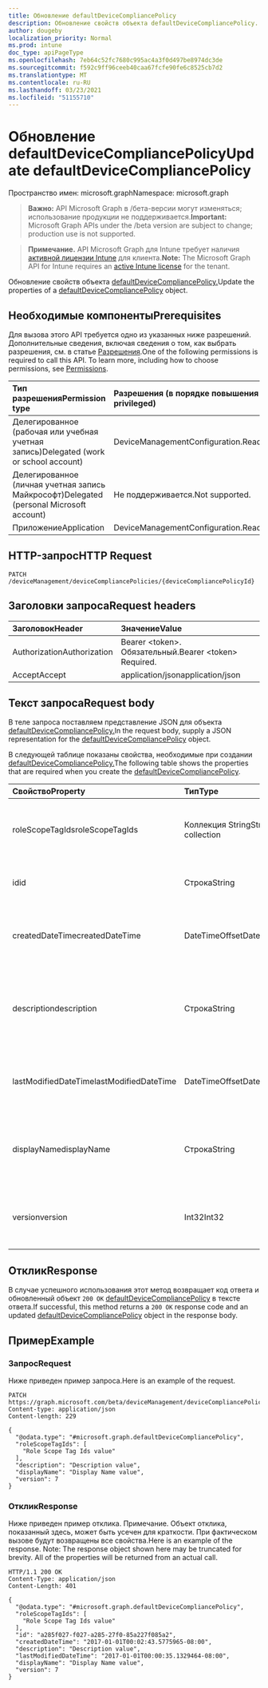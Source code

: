 ```yaml
---
title: Обновление defaultDeviceCompliancePolicy
description: Обновление свойств объекта defaultDeviceCompliancePolicy.
author: dougeby
localization_priority: Normal
ms.prod: intune
doc_type: apiPageType
ms.openlocfilehash: 7eb64c52fc7680c995ac4a3f0d497be8974dc3de
ms.sourcegitcommit: f592c9ff96ceeb40caa67fcfe90fe6c8525cb7d2
ms.translationtype: MT
ms.contentlocale: ru-RU
ms.lasthandoff: 03/23/2021
ms.locfileid: "51155710"
---
```

# <a name="update-defaultdevicecompliancepolicy"></a><span data-ttu-id="9a01c-103">Обновление defaultDeviceCompliancePolicy</span><span class="sxs-lookup"><span data-stu-id="9a01c-103">Update defaultDeviceCompliancePolicy</span></span>

<span data-ttu-id="9a01c-104">Пространство имен: microsoft.graph</span><span class="sxs-lookup"><span data-stu-id="9a01c-104">Namespace: microsoft.graph</span></span>

> <span data-ttu-id="9a01c-105">**Важно:** API Microsoft Graph в /бета-версии могут изменяться; использование продукции не поддерживается.</span><span class="sxs-lookup"><span data-stu-id="9a01c-105">**Important:** Microsoft Graph APIs under the /beta version are subject to change; production use is not supported.</span></span>

> <span data-ttu-id="9a01c-106">**Примечание.** API Microsoft Graph для Intune требует наличия [активной лицензии Intune](https://go.microsoft.com/fwlink/?linkid=839381) для клиента.</span><span class="sxs-lookup"><span data-stu-id="9a01c-106">**Note:** The Microsoft Graph API for Intune requires an [active Intune license](https://go.microsoft.com/fwlink/?linkid=839381) for the tenant.</span></span>

<span data-ttu-id="9a01c-107">Обновление свойств объекта [defaultDeviceCompliancePolicy.](../resources/intune-deviceconfig-defaultdevicecompliancepolicy.md)</span><span class="sxs-lookup"><span data-stu-id="9a01c-107">Update the properties of a [defaultDeviceCompliancePolicy](../resources/intune-deviceconfig-defaultdevicecompliancepolicy.md) object.</span></span>

## <a name="prerequisites"></a><span data-ttu-id="9a01c-108">Необходимые компоненты</span><span class="sxs-lookup"><span data-stu-id="9a01c-108">Prerequisites</span></span>
<span data-ttu-id="9a01c-p101">Для вызова этого API требуется одно из указанных ниже разрешений. Дополнительные сведения, включая сведения о том, как выбрать разрешения, см. в статье [Разрешения](/graph/permissions-reference).</span><span class="sxs-lookup"><span data-stu-id="9a01c-p101">One of the following permissions is required to call this API. To learn more, including how to choose permissions, see [Permissions](/graph/permissions-reference).</span></span>

|<span data-ttu-id="9a01c-111">Тип разрешения</span><span class="sxs-lookup"><span data-stu-id="9a01c-111">Permission type</span></span>|<span data-ttu-id="9a01c-112">Разрешения (в порядке повышения привилегий)</span><span class="sxs-lookup"><span data-stu-id="9a01c-112">Permissions (from least to most privileged)</span></span>|
|:---|:---|
|<span data-ttu-id="9a01c-113">Делегированное (рабочая или учебная учетная запись)</span><span class="sxs-lookup"><span data-stu-id="9a01c-113">Delegated (work or school account)</span></span>|<span data-ttu-id="9a01c-114">DeviceManagementConfiguration.ReadWrite.All</span><span class="sxs-lookup"><span data-stu-id="9a01c-114">DeviceManagementConfiguration.ReadWrite.All</span></span>|
|<span data-ttu-id="9a01c-115">Делегированное (личная учетная запись Майкрософт)</span><span class="sxs-lookup"><span data-stu-id="9a01c-115">Delegated (personal Microsoft account)</span></span>|<span data-ttu-id="9a01c-116">Не поддерживается.</span><span class="sxs-lookup"><span data-stu-id="9a01c-116">Not supported.</span></span>|
|<span data-ttu-id="9a01c-117">Приложение</span><span class="sxs-lookup"><span data-stu-id="9a01c-117">Application</span></span>|<span data-ttu-id="9a01c-118">DeviceManagementConfiguration.ReadWrite.All</span><span class="sxs-lookup"><span data-stu-id="9a01c-118">DeviceManagementConfiguration.ReadWrite.All</span></span>|

## <a name="http-request"></a><span data-ttu-id="9a01c-119">HTTP-запрос</span><span class="sxs-lookup"><span data-stu-id="9a01c-119">HTTP Request</span></span>
<!-- {
  "blockType": "ignored"
}
-->
``` http
PATCH /deviceManagement/deviceCompliancePolicies/{deviceCompliancePolicyId}
```

## <a name="request-headers"></a><span data-ttu-id="9a01c-120">Заголовки запроса</span><span class="sxs-lookup"><span data-stu-id="9a01c-120">Request headers</span></span>
|<span data-ttu-id="9a01c-121">Заголовок</span><span class="sxs-lookup"><span data-stu-id="9a01c-121">Header</span></span>|<span data-ttu-id="9a01c-122">Значение</span><span class="sxs-lookup"><span data-stu-id="9a01c-122">Value</span></span>|
|:---|:---|
|<span data-ttu-id="9a01c-123">Authorization</span><span class="sxs-lookup"><span data-stu-id="9a01c-123">Authorization</span></span>|<span data-ttu-id="9a01c-124">Bearer &lt;token&gt;. Обязательный.</span><span class="sxs-lookup"><span data-stu-id="9a01c-124">Bearer &lt;token&gt; Required.</span></span>|
|<span data-ttu-id="9a01c-125">Accept</span><span class="sxs-lookup"><span data-stu-id="9a01c-125">Accept</span></span>|<span data-ttu-id="9a01c-126">application/json</span><span class="sxs-lookup"><span data-stu-id="9a01c-126">application/json</span></span>|

## <a name="request-body"></a><span data-ttu-id="9a01c-127">Текст запроса</span><span class="sxs-lookup"><span data-stu-id="9a01c-127">Request body</span></span>
<span data-ttu-id="9a01c-128">В теле запроса поставляем представление JSON для объекта [defaultDeviceCompliancePolicy.](../resources/intune-deviceconfig-defaultdevicecompliancepolicy.md)</span><span class="sxs-lookup"><span data-stu-id="9a01c-128">In the request body, supply a JSON representation for the [defaultDeviceCompliancePolicy](../resources/intune-deviceconfig-defaultdevicecompliancepolicy.md) object.</span></span>

<span data-ttu-id="9a01c-129">В следующей таблице показаны свойства, необходимые при создании [defaultDeviceCompliancePolicy.](../resources/intune-deviceconfig-defaultdevicecompliancepolicy.md)</span><span class="sxs-lookup"><span data-stu-id="9a01c-129">The following table shows the properties that are required when you create the [defaultDeviceCompliancePolicy](../resources/intune-deviceconfig-defaultdevicecompliancepolicy.md).</span></span>

|<span data-ttu-id="9a01c-130">Свойство</span><span class="sxs-lookup"><span data-stu-id="9a01c-130">Property</span></span>|<span data-ttu-id="9a01c-131">Тип</span><span class="sxs-lookup"><span data-stu-id="9a01c-131">Type</span></span>|<span data-ttu-id="9a01c-132">Описание</span><span class="sxs-lookup"><span data-stu-id="9a01c-132">Description</span></span>|
|:---|:---|:---|
|<span data-ttu-id="9a01c-133">roleScopeTagIds</span><span class="sxs-lookup"><span data-stu-id="9a01c-133">roleScopeTagIds</span></span>|<span data-ttu-id="9a01c-134">Коллекция String</span><span class="sxs-lookup"><span data-stu-id="9a01c-134">String collection</span></span>|<span data-ttu-id="9a01c-135">Список тегов области для этого экземпляра Entity.</span><span class="sxs-lookup"><span data-stu-id="9a01c-135">List of Scope Tags for this Entity instance.</span></span> <span data-ttu-id="9a01c-136">Наследуется от объекта [deviceCompliancePolicy](../resources/intune-shared-devicecompliancepolicy.md).</span><span class="sxs-lookup"><span data-stu-id="9a01c-136">Inherited from [deviceCompliancePolicy](../resources/intune-shared-devicecompliancepolicy.md)</span></span>|
|<span data-ttu-id="9a01c-137">id</span><span class="sxs-lookup"><span data-stu-id="9a01c-137">id</span></span>|<span data-ttu-id="9a01c-138">Строка</span><span class="sxs-lookup"><span data-stu-id="9a01c-138">String</span></span>|<span data-ttu-id="9a01c-139">Ключ объекта.</span><span class="sxs-lookup"><span data-stu-id="9a01c-139">Key of the entity.</span></span> <span data-ttu-id="9a01c-140">Наследуется от объекта [deviceCompliancePolicy](../resources/intune-shared-devicecompliancepolicy.md).</span><span class="sxs-lookup"><span data-stu-id="9a01c-140">Inherited from [deviceCompliancePolicy](../resources/intune-shared-devicecompliancepolicy.md)</span></span>|
|<span data-ttu-id="9a01c-141">createdDateTime</span><span class="sxs-lookup"><span data-stu-id="9a01c-141">createdDateTime</span></span>|<span data-ttu-id="9a01c-142">DateTimeOffset</span><span class="sxs-lookup"><span data-stu-id="9a01c-142">DateTimeOffset</span></span>|<span data-ttu-id="9a01c-143">Дата и время создания объекта.</span><span class="sxs-lookup"><span data-stu-id="9a01c-143">DateTime the object was created.</span></span> <span data-ttu-id="9a01c-144">Наследуется от объекта [deviceCompliancePolicy](../resources/intune-shared-devicecompliancepolicy.md).</span><span class="sxs-lookup"><span data-stu-id="9a01c-144">Inherited from [deviceCompliancePolicy](../resources/intune-shared-devicecompliancepolicy.md)</span></span>|
|<span data-ttu-id="9a01c-145">description</span><span class="sxs-lookup"><span data-stu-id="9a01c-145">description</span></span>|<span data-ttu-id="9a01c-146">Строка</span><span class="sxs-lookup"><span data-stu-id="9a01c-146">String</span></span>|<span data-ttu-id="9a01c-147">Указанное администратором описание конфигурации устройства.</span><span class="sxs-lookup"><span data-stu-id="9a01c-147">Admin provided description of the Device Configuration.</span></span> <span data-ttu-id="9a01c-148">Наследуется от объекта [deviceCompliancePolicy](../resources/intune-shared-devicecompliancepolicy.md).</span><span class="sxs-lookup"><span data-stu-id="9a01c-148">Inherited from [deviceCompliancePolicy](../resources/intune-shared-devicecompliancepolicy.md)</span></span>|
|<span data-ttu-id="9a01c-149">lastModifiedDateTime</span><span class="sxs-lookup"><span data-stu-id="9a01c-149">lastModifiedDateTime</span></span>|<span data-ttu-id="9a01c-150">DateTimeOffset</span><span class="sxs-lookup"><span data-stu-id="9a01c-150">DateTimeOffset</span></span>|<span data-ttu-id="9a01c-151">Дата и время последнего изменения объекта.</span><span class="sxs-lookup"><span data-stu-id="9a01c-151">DateTime the object was last modified.</span></span> <span data-ttu-id="9a01c-152">Наследуется от объекта [deviceCompliancePolicy](../resources/intune-shared-devicecompliancepolicy.md).</span><span class="sxs-lookup"><span data-stu-id="9a01c-152">Inherited from [deviceCompliancePolicy](../resources/intune-shared-devicecompliancepolicy.md)</span></span>|
|<span data-ttu-id="9a01c-153">displayName</span><span class="sxs-lookup"><span data-stu-id="9a01c-153">displayName</span></span>|<span data-ttu-id="9a01c-154">Строка</span><span class="sxs-lookup"><span data-stu-id="9a01c-154">String</span></span>|<span data-ttu-id="9a01c-155">Указанное администратором имя конфигурации устройства.</span><span class="sxs-lookup"><span data-stu-id="9a01c-155">Admin provided name of the device configuration.</span></span> <span data-ttu-id="9a01c-156">Наследуется от объекта [deviceCompliancePolicy](../resources/intune-shared-devicecompliancepolicy.md).</span><span class="sxs-lookup"><span data-stu-id="9a01c-156">Inherited from [deviceCompliancePolicy](../resources/intune-shared-devicecompliancepolicy.md)</span></span>|
|<span data-ttu-id="9a01c-157">version</span><span class="sxs-lookup"><span data-stu-id="9a01c-157">version</span></span>|<span data-ttu-id="9a01c-158">Int32</span><span class="sxs-lookup"><span data-stu-id="9a01c-158">Int32</span></span>|<span data-ttu-id="9a01c-159">Версия конфигурации устройства.</span><span class="sxs-lookup"><span data-stu-id="9a01c-159">Version of the device configuration.</span></span> <span data-ttu-id="9a01c-160">Наследуется от объекта [deviceCompliancePolicy](../resources/intune-shared-devicecompliancepolicy.md).</span><span class="sxs-lookup"><span data-stu-id="9a01c-160">Inherited from [deviceCompliancePolicy](../resources/intune-shared-devicecompliancepolicy.md)</span></span>|



## <a name="response"></a><span data-ttu-id="9a01c-161">Отклик</span><span class="sxs-lookup"><span data-stu-id="9a01c-161">Response</span></span>
<span data-ttu-id="9a01c-162">В случае успешного использования этот метод возвращает код ответа и обновленный объект `200 OK` [defaultDeviceCompliancePolicy](../resources/intune-deviceconfig-defaultdevicecompliancepolicy.md) в тексте ответа.</span><span class="sxs-lookup"><span data-stu-id="9a01c-162">If successful, this method returns a `200 OK` response code and an updated [defaultDeviceCompliancePolicy](../resources/intune-deviceconfig-defaultdevicecompliancepolicy.md) object in the response body.</span></span>

## <a name="example"></a><span data-ttu-id="9a01c-163">Пример</span><span class="sxs-lookup"><span data-stu-id="9a01c-163">Example</span></span>

### <a name="request"></a><span data-ttu-id="9a01c-164">Запрос</span><span class="sxs-lookup"><span data-stu-id="9a01c-164">Request</span></span>
<span data-ttu-id="9a01c-165">Ниже приведен пример запроса.</span><span class="sxs-lookup"><span data-stu-id="9a01c-165">Here is an example of the request.</span></span>
``` http
PATCH https://graph.microsoft.com/beta/deviceManagement/deviceCompliancePolicies/{deviceCompliancePolicyId}
Content-type: application/json
Content-length: 229

{
  "@odata.type": "#microsoft.graph.defaultDeviceCompliancePolicy",
  "roleScopeTagIds": [
    "Role Scope Tag Ids value"
  ],
  "description": "Description value",
  "displayName": "Display Name value",
  "version": 7
}
```

### <a name="response"></a><span data-ttu-id="9a01c-166">Отклик</span><span class="sxs-lookup"><span data-stu-id="9a01c-166">Response</span></span>
<span data-ttu-id="9a01c-p109">Ниже приведен пример отклика. Примечание. Объект отклика, показанный здесь, может быть усечен для краткости. При фактическом вызове будут возвращены все свойства.</span><span class="sxs-lookup"><span data-stu-id="9a01c-p109">Here is an example of the response. Note: The response object shown here may be truncated for brevity. All of the properties will be returned from an actual call.</span></span>
``` http
HTTP/1.1 200 OK
Content-Type: application/json
Content-Length: 401

{
  "@odata.type": "#microsoft.graph.defaultDeviceCompliancePolicy",
  "roleScopeTagIds": [
    "Role Scope Tag Ids value"
  ],
  "id": "a285f027-f027-a285-27f0-85a227f085a2",
  "createdDateTime": "2017-01-01T00:02:43.5775965-08:00",
  "description": "Description value",
  "lastModifiedDateTime": "2017-01-01T00:00:35.1329464-08:00",
  "displayName": "Display Name value",
  "version": 7
}
```




